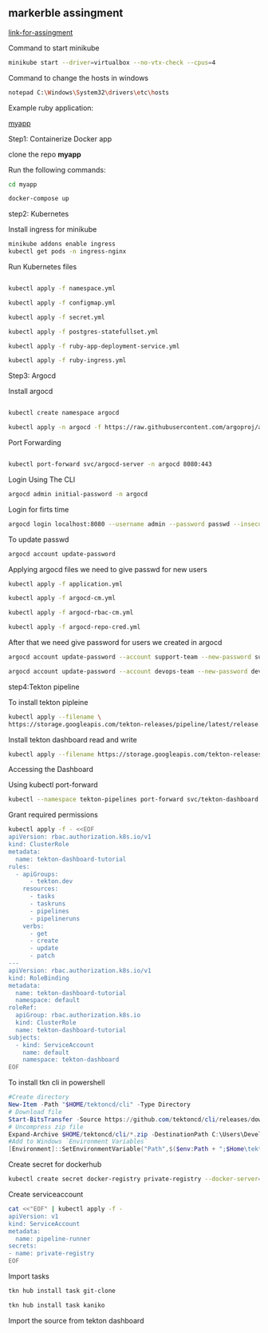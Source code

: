 ## markerble assingment

[link-for-assingment](https://docs.google.com/document/u/0/d/15S3BIdAd057s88D310X2UjNnVGozZicrGNHB7UV3uPo/mobilebasic
)

Command to start minikube

```bash
minikube start --driver=virtualbox --no-vtx-check --cpus=4 
```

Command to change the hosts in windows

```bash
notepad C:\Windows\System32\drivers\etc\hosts
```

Example ruby application:

[myapp](https://github.com/r-narayanan4/myapp.git)

Step1: Containerize Docker app

clone the repo **myapp**

Run the following commands:

```bash
cd myapp

docker-compose up 
```

step2: Kubernetes

Install ingress for minikube

```bash
minikube addons enable ingress
kubectl get pods -n ingress-nginx
```

Run Kubernetes files

```bash

kubectl apply -f namespace.yml

kubectl apply -f configmap.yml

kubectl apply -f secret.yml 

kubectl apply -f postgres-statefullset.yml 

kubectl apply -f ruby-app-deployment-service.yml 

kubectl apply -f ruby-ingress.yml 

```

Step3: Argocd

Install argocd

```bash

kubectl create namespace argocd

kubectl apply -n argocd -f https://raw.githubusercontent.com/argoproj/argo-cd/stable/manifests/install.yaml

```

Port Forwarding

```bash

kubectl port-forward svc/argocd-server -n argocd 8080:443

```

Login Using The CLI

```bash
argocd admin initial-password -n argocd
```

Login for firts time

```bash
argocd login localhost:8080 --username admin --password passwd --insecure
```

To update passwd

```bash
argocd account update-password
```

Applying argocd files we need to give passwd for new users

```bash
kubectl apply -f application.yml  

kubectl apply -f argocd-cm.yml

kubectl apply -f argocd-rbac-cm.yml 

kubectl apply -f argocd-repo-cred.yml 
```

After that we need give password for users we created in argocd

```bash
argocd account update-password --account support-team --new-password support123

argocd account update-password --account devops-team --new-password devops123
```

step4:Tekton pipeline

To install tekton pipleine

```bash
kubectl apply --filename \
https://storage.googleapis.com/tekton-releases/pipeline/latest/release.yaml
```

Install tekton dashboard read and write

```bash
kubectl apply --filename https://storage.googleapis.com/tekton-releases/dashboard/latest/release-full.yaml
```

Accessing the Dashboard

Using kubectl port-forward

```bash
kubectl --namespace tekton-pipelines port-forward svc/tekton-dashboard 9097:9097
```

Grant required permissions

```bash
kubectl apply -f - <<EOF
apiVersion: rbac.authorization.k8s.io/v1
kind: ClusterRole
metadata:
  name: tekton-dashboard-tutorial
rules:
  - apiGroups:
      - tekton.dev
    resources:
      - tasks
      - taskruns
      - pipelines
      - pipelineruns
    verbs:
      - get
      - create
      - update
      - patch
---
apiVersion: rbac.authorization.k8s.io/v1
kind: RoleBinding
metadata:
  name: tekton-dashboard-tutorial
  namespace: default
roleRef:
  apiGroup: rbac.authorization.k8s.io
  kind: ClusterRole
  name: tekton-dashboard-tutorial
subjects:
  - kind: ServiceAccount
    name: default
    namespace: tekton-dashboard
EOF
```

To install tkn cli in powershell

```powershell
#Create directory
New-Item -Path "$HOME/tektoncd/cli" -Type Directory
# Download file
Start-BitsTransfer -Source https://github.com/tektoncd/cli/releases/download/v0.35.1/tkn_0.35.1_Windows_x86_64.zip -Destination "$HOME/tektoncd/cli/."
# Uncompress zip file
Expand-Archive $HOME/tektoncd/cli/*.zip -DestinationPath C:\Users\Developer\tektoncd\cli\.
#Add to Windows `Environment Variables`
[Environment]::SetEnvironmentVariable("Path",$($env:Path + ";$Home\tektoncd\cli"),'User')
```

Create secret for dockerhub

```bash
kubectl create secret docker-registry private-registry --docker-server=https://index.docker.io/v1/ --docker-username=rln410 --docker-password=rlnrlnRLN
```

Create serviceaccount

```bash
cat <<"EOF" | kubectl apply -f -
apiVersion: v1
kind: ServiceAccount
metadata:
  name: pipeline-runner
secrets:
- name: private-registry
EOF
```

Import tasks

```bash
tkn hub install task git-clone

tkn hub install task kaniko
```

Import the source from tekton dashboard



